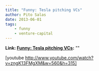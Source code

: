 ```yaml
---
title: "Funny: Tesla pitching VCs"
author: Pito Salas
date: 2013-06-01
tags:
    - funny
    - venture-capital
---
```


**Link: [Funny: Tesla pitching VCs](None):** ""



[youtube http://www.youtube.com/watch?v=zngK13FMgXM&w=560&h=315]


